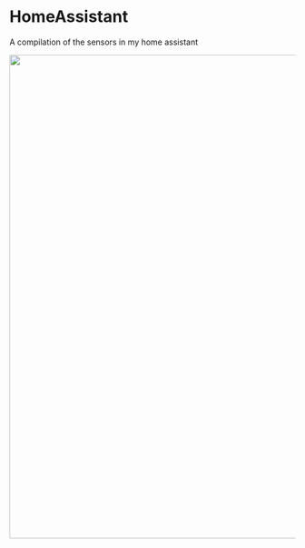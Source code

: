 # HomeAssistant
A compilation of the sensors in my home assistant

<img width="850" src="https://github.com/ultralytics/yolov5/releases/download/v1.0/splash.jpg">
